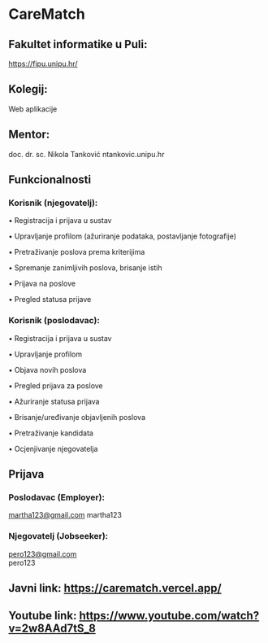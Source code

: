 # CareMatch

## Fakultet informatike u Puli:
https://fipu.unipu.hr/

## Kolegij:
Web aplikacije

## Mentor:
doc. dr. sc. Nikola Tanković
ntankovic.unipu.hr

## Funkcionalnosti

### Korisnik (njegovatelj):
•	Registracija i prijava u sustav

•	Upravljanje profilom (ažuriranje podataka, postavljanje fotografije)

•	Pretraživanje poslova prema kriterijima

•	Spremanje zanimljivih poslova, brisanje istih

•	Prijava na poslove

•	Pregled statusa prijave

### Korisnik (poslodavac):
•	Registracija i prijava u sustav

•	Upravljanje profilom

•	Objava novih poslova

•	Pregled prijava za poslove

•	Ažuriranje statusa prijava

•	Brisanje/uređivanje objavljenih poslova

•	Pretraživanje kandidata

•	Ocjenjivanje njegovatelja

## Prijava

### Poslodavac (Employer):
martha123@gmail.com
martha123

### Njegovatelj (Jobseeker):
pero123@gmail.com  
pero123

## Javni link: https://carematch.vercel.app/

## Youtube link: https://www.youtube.com/watch?v=2w8AAd7tS_8
